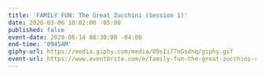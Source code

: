 ```yaml
---
title: 'FAMILY FUN: The Great Zucchini (Session 1)'
date: 2020-03-06 10:02:00 -05:00
published: false
event-date: 2020-06-14 08:30:00 -04:00
end-time: '0945AM'
giphy-url: https://media.giphy.com/media/89sIi77nGsdnq/giphy.gif
event-url: https://www.eventbrite.com/e/family-fun-the-great-zucchini-session-1-tickets-98627741229
---
```


